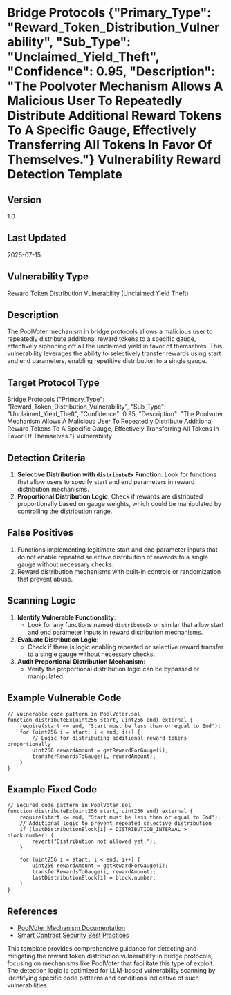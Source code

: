 # Bridge Protocols {"Primary_Type": "Reward_Token_Distribution_Vulnerability", "Sub_Type": "Unclaimed_Yield_Theft", "Confidence": 0.95, "Description": "The Poolvoter Mechanism Allows A Malicious User To Repeatedly Distribute Additional Reward Tokens To A Specific Gauge, Effectively Transferring All Tokens In Favor Of Themselves."} Vulnerability Reward Detection Template

## Version
1.0

## Last Updated
2025-07-15

## Vulnerability Type
Reward Token Distribution Vulnerability (Unclaimed Yield Theft)

## Description
The PoolVoter mechanism in bridge protocols allows a malicious user to repeatedly distribute additional reward tokens to a specific gauge, effectively siphoning off all the unclaimed yield in favor of themselves. This vulnerability leverages the ability to selectively transfer rewards using start and end parameters, enabling repetitive distribution to a single gauge.

## Target Protocol Type
Bridge Protocols {"Primary_Type": "Reward_Token_Distribution_Vulnerability", "Sub_Type": "Unclaimed_Yield_Theft", "Confidence": 0.95, "Description": "The Poolvoter Mechanism Allows A Malicious User To Repeatedly Distribute Additional Reward Tokens To A Specific Gauge, Effectively Transferring All Tokens In Favor Of Themselves."} Vulnerability

## Detection Criteria
1. **Selective Distribution with `distributeEx` Function**: Look for functions that allow users to specify start and end parameters in reward distribution mechanisms.
2. **Proportional Distribution Logic**: Check if rewards are distributed proportionally based on gauge weights, which could be manipulated by controlling the distribution range.

## False Positives
1. Functions implementing legitimate start and end parameter inputs that do not enable repeated selective distribution of rewards to a single gauge without necessary checks.
2. Reward distribution mechanisms with built-in controls or randomization that prevent abuse.

## Scanning Logic
1. **Identify Vulnerable Functionality**:
   - Look for any functions named `distributeEx` or similar that allow start and end parameter inputs in reward distribution mechanisms.
2. **Evaluate Distribution Logic**:
   - Check if there is logic enabling repeated or selective reward transfer to a single gauge without necessary checks.
3. **Audit Proportional Distribution Mechanism**:
   - Verify the proportional distribution logic can be bypassed or manipulated.

## Example Vulnerable Code
```solidity
// Vulnerable code pattern in PoolVoter.sol
function distributeEx(uint256 start, uint256 end) external {
    require(start <= end, "Start must be less than or equal to End");
    for (uint256 i = start; i < end; i++) {
        // Logic for distributing additional reward tokens proportionally
        uint256 rewardAmount = getRewardForGauge(i);
        transferRewardsToGauge(i, rewardAmount);
    }
}
```

## Example Fixed Code
```solidity
// Secured code pattern in PoolVoter.sol
function distributeEx(uint256 start, uint256 end) external {
    require(start <= end, "Start must be less than or equal to End");
    // Additional logic to prevent repeated selective distribution
    if (lastDistributionBlock[i] + DISTRIBUTION_INTERVAL > block.number) {
        revert("Distribution not allowed yet.");
    }

    for (uint256 i = start; i < end; i++) {
        uint256 rewardAmount = getRewardForGauge(i);
        transferRewardsToGauge(i, rewardAmount);
        lastDistributionBlock[i] = block.number;
    }
}
```

## References
- [PoolVoter Mechanism Documentation](https://example.com/poolvoter)
- [Smart Contract Security Best Practices](https://example.com/security-best-practices)

This template provides comprehensive guidance for detecting and mitigating the reward token distribution vulnerability in bridge protocols, focusing on mechanisms like PoolVoter that facilitate this type of exploit. The detection logic is optimized for LLM-based vulnerability scanning by identifying specific code patterns and conditions indicative of such vulnerabilities.